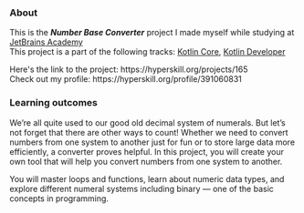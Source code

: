 ### About
This is the ***Number Base Converter*** project I made myself while studying at [JetBrains Academy](https://hyperskill.org)<br>
This project is a part of the following tracks: [Kotlin Core](https://hyperskill.org/tracks/18), [Kotlin Developer](https://hyperskill.org/tracks/3)
<p>Here's the link to the project: https://hyperskill.org/projects/165<br>
Check out my profile: https://hyperskill.org/profile/391060831</p>

### Learning outcomes
<p>We’re all quite used to our good old decimal system of numerals. But let’s not forget that there are other ways to count! Whether we need to convert numbers from one system to another just for fun or to store large data more efficiently, a converter proves helpful. In this project, you will create your own tool that will help you convert numbers from one system to another.</p>
<p>You will master loops and functions, learn about numeric data types, and explore different numeral systems including binary — one of the basic concepts in programming.</p>
